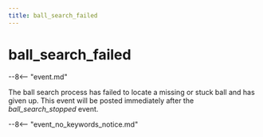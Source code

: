 ```yaml
---
title: ball_search_failed
---
```


# ball_search_failed


--8<-- "event.md"

The ball search process has failed to locate a missing or stuck ball and
has given up. This event will be posted immediately after the
*ball_search_stopped* event.

--8<-- "event_no_keywords_notice.md"
